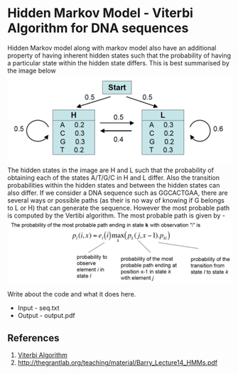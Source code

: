 # Hidden Markov Model - Viterbi Algorithm for DNA sequences

Hidden Markov model along with markov model also have an additional property of having inherent hidden states such that the probability of having a particular state within the hidden state differs. This is best summarised by the image below
![](https://raw.githubusercontent.com/KiranmayiV/data-science-portfolio/master/Hidden%20Markov%20Model%20-%20Viterbi/HMM.png)
The hidden states in the image are H and L such that the probability of obtaining each of the states A/T/G/C in H and L differ. Also the transition probabilities within the hidden states and between the hidden states can also differ. If we consider a DNA sequence such as GGCACTGAA, there are several ways or possible paths (as their is no way of knowing if G belongs to L or H) that can generate the sequence. However the most probable path is computed by the Vertibi algorithm. 
The most probable path is given by -
![](https://raw.githubusercontent.com/KiranmayiV/data-science-portfolio/master/Hidden%20Markov%20Model%20-%20Viterbi/prob_HMM.png)

Write about the code and what it does here.
* Input - seq.txt
* Output - output.pdf

## References
1. [Viterbi Algorithm](https://raw.githubusercontent.com/KiranmayiV/data-science-portfolio/master/Hidden%20Markov%20Model%20-%20Viterbi/viterbi.pdf)
2. http://thegrantlab.org/teaching/material/Barry_Lecture14_HMMs.pdf